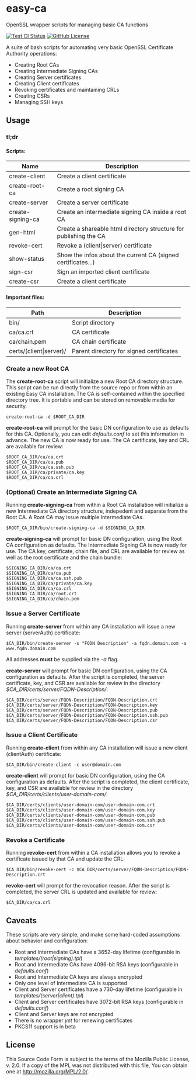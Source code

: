 # easy-ca
OpenSSL wrapper scripts for managing basic CA functions

[![Test CI Status](https://travis-ci.org/cgzones/easy-ca.svg?branch=develop)](https://travis-ci.org/cgzones/easy-ca)
[![GitHub License](https://img.shields.io/badge/License-MPL%202.0-brightgreen.svg)](https://raw.githubusercontent.com/cgzones/easy-ca/master/LICENSE)

A suite of bash scripts for automating very basic OpenSSL Certificate Authority operations:
* Creating Root CAs
* Creating Intermediate Signing CAs
* Creating Server certificates
* Creating Client certificates
* Revoking certificates and maintaining CRLs
* Creating CSRs
* Managing SSH keys

## Usage

### tl;dr

#### Scripts:

| Name              | Description                                                       |
| ----------------- | ----------------------------------------------------------------- |
| create-client     | Create a client certificate                                       |
| create-root-ca    | Create a root signing CA                                          |
| create-server     | Create a server certificate                                       |
| create-signing-ca | Create an intermediate signing CA inside a root CA                |
| gen-html          | Create a shareable html directory structure for publishing the CA |
| revoke-cert       | Revoke a (client\|server) certificate                             |
| show-status       | Show the infos about the current CA (signed certificates...)      |
| sign-csr          | Sign an imported client certificate                               |
| create-csr        | Create a client certificate                                       |

#### Important files:

| Path                    | Description                              |
| ----------------------- | ---------------------------------------- |
| bin/                    | Script directory                         |
| ca/ca.crt               | CA certificate                           |
| ca/chain.pem            | CA chain certificate                     |
| certs/(client\|server)/ | Parent directory for signed certificates |

### Create a new Root CA

The **create-root-ca** script will initialize a new Root CA directory structure. This script can be run directly from the source repo or from within an existing Easy CA installation. The CA is self-contained within the specified directory tree. It is portable and can be stored on removable media for security.

```
create-root-ca -d $ROOT_CA_DIR
```

**create-root-ca** will prompt for the basic DN configuration to use as defaults for this CA. Optionally, you can edit *defaults.conf* to set this information in advance. The new CA is now ready for use. The CA certificate, key and CRL are available for review:

```
$ROOT_CA_DIR/ca/ca.crt
$ROOT_CA_DIR/ca/ca.pub
$ROOT_CA_DIR/ca/ca.ssh.pub
$ROOT_CA_DIR/ca/private/ca.key
$ROOT_CA_DIR/ca/ca.crl
```

### (Optional) Create an Intermediate Signing CA

Running **create-signing-ca** from within a Root CA installation will initialize a new Intermediate CA directory structure, indepedent and separate from the Root CA. A Root CA may issue multiple Intermediate CAs.

```
$ROOT_CA_DIR/bin/create-signing-ca -d $SIGNING_CA_DIR
```

**create-signing-ca** will prompt for basic DN configuration, using the Root CA configuration as defaults. The Intermediate Signing CA is now ready for use. The CA key, certificate, chain file, and CRL are available for review as well as the root certificate and the chain bundle:

```
$SIGNING_CA_DIR/ca/ca.crt
$SIGNING_CA_DIR/ca/ca.pub
$SIGNING_CA_DIR/ca/ca.ssh.pub
$SIGNING_CA_DIR/ca/private/ca.key
$SIGNING_CA_DIR/ca/ca.crl
$SIGNING_CA_DIR/ca/root.crt
$SIGNING_CA_DIR/ca/chain.pem
```

### Issue a Server Certificate

Running **create-server** from within any CA installation will issue a new server (serverAuth) certificate:

```
$CA_DIR/bin/create-server -s "FQDN Description" -a fqdn.domain.com -a www.fqdn.domain.com
```

All addresses **must** be supplied via the *-a* flag.

**create-server** will prompt for basic DN configuration, using the CA configuration as defaults. After the script is completed, the server certificate, key, and CSR are available for review in the directory *$CA_DIR/certs/server/FQDN-Description/*:

```
$CA_DIR/certs/server/FQDN-Description/FQDN-Description.crt
$CA_DIR/certs/server/FQDN-Description/FQDN-Description.key
$CA_DIR/certs/server/FQDN-Description/FQDN-Description.pub
$CA_DIR/certs/server/FQDN-Description/FQDN-Description.ssh.pub
$CA_DIR/certs/server/FQDN-Description/FQDN-Description.csr
```

### Issue a Client Certificate

Running **create-client** from within any CA installation will issue a new client (clientAuth) certificate:

```
$CA_DIR/bin/create-client -c user@domain.com
```

**create-client** will prompt for basic DN configuration, using the CA configuration as defaults. After the script is completed, the client certificate, key, and CSR are available for review in the directory *$CA_DIR/certs/clients/user-domain-com/*:

```
$CA_DIR/certs/clients/user-domain-com/user-domain-com.crt
$CA_DIR/certs/clients/user-domain-com/user-domain-com.key
$CA_DIR/certs/clients/user-domain-com/user-domain-com.pub
$CA_DIR/certs/clients/user-domain-com/user-domain-com.ssh.pub
$CA_DIR/certs/clients/user-domain-com/user-domain-com.csr
```

### Revoke a Certificate

Running **revoke-cert** from within a CA installation allows you to revoke a certificate issued by that CA and update the CRL:

```
$CA_DIR/bin/revoke-cert -c $CA_DIR/certs/server/FQDN-Description/FQDN-Description.crt
```

**revoke-cert** will prompt for the revocation reason. After the script is completed, the server CRL is updated and available for review:

```
$CA_DIR/ca/ca.crl
```

## Caveats

These scripts are very simple, and make some hard-coded assumptions about behavior and configuration:
* Root and Intermediate CAs have a 3652-day lifetime (configurable in *templates/(root|signing).tpl*)
* Root and Intermediate CAs have 4096-bit RSA keys (configurable in *defaults.conf*)
* Root and Intermediate CA keys are always encrypted
* Only one level of Intermediate CA is supported
* Client and Server certificates have a 730-day lifetime (configurable in *templates/(server|client).tpl*)
* Client and Server certificates have 3072-bit RSA keys (configurable in *defaults.conf*)
* Client and Server keys are not encrypted
* There is no wrapper *yet* for renewing certificates
* PKCS11 support is in beta

## License

This Source Code Form is subject to the terms of the Mozilla Public
License, v. 2.0. If a copy of the MPL was not distributed with this
file, You can obtain one at http://mozilla.org/MPL/2.0/.
